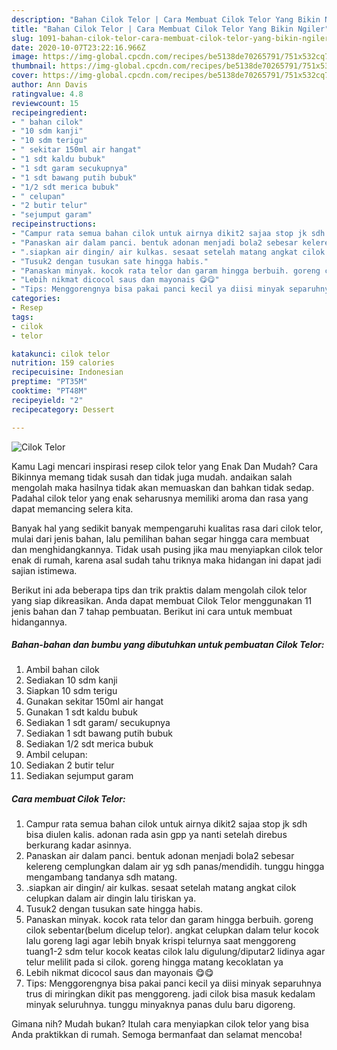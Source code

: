 ```yaml
---
description: "Bahan Cilok Telor | Cara Membuat Cilok Telor Yang Bikin Ngiler"
title: "Bahan Cilok Telor | Cara Membuat Cilok Telor Yang Bikin Ngiler"
slug: 1091-bahan-cilok-telor-cara-membuat-cilok-telor-yang-bikin-ngiler
date: 2020-10-07T23:22:16.966Z
image: https://img-global.cpcdn.com/recipes/be5138de70265791/751x532cq70/cilok-telor-foto-resep-utama.jpg
thumbnail: https://img-global.cpcdn.com/recipes/be5138de70265791/751x532cq70/cilok-telor-foto-resep-utama.jpg
cover: https://img-global.cpcdn.com/recipes/be5138de70265791/751x532cq70/cilok-telor-foto-resep-utama.jpg
author: Ann Davis
ratingvalue: 4.8
reviewcount: 15
recipeingredient:
- " bahan cilok"
- "10 sdm kanji"
- "10 sdm terigu"
- " sekitar 150ml air hangat"
- "1 sdt kaldu bubuk"
- "1 sdt garam secukupnya"
- "1 sdt bawang putih bubuk"
- "1/2 sdt merica bubuk"
- " celupan"
- "2 butir telur"
- "sejumput garam"
recipeinstructions:
- "Campur rata semua bahan cilok untuk airnya dikit2 sajaa stop jk sdh bisa diulen kalis. adonan rada asin gpp ya nanti setelah direbus berkurang kadar asinnya."
- "Panaskan air dalam panci. bentuk adonan menjadi bola2 sebesar kelereng cemplungkan dalam air yg sdh panas/mendidih. tunggu hingga mengambang tandanya sdh matang."
- ".siapkan air dingin/ air kulkas. sesaat setelah matang angkat cilok celupkan dalam air dingin lalu tiriskan ya."
- "Tusuk2 dengan tusukan sate hingga habis."
- "Panaskan minyak. kocok rata telor dan garam hingga berbuih. goreng cilok sebentar(belum dicelup telor). angkat celupkan dalam telur kocok lalu goreng lagi agar lebih bnyak krispi telurnya saat menggoreng tuang1-2 sdm telur kocok keatas cilok lalu digulung/diputar2 lidinya agar telur melilit pada si cilok. goreng hingga matang kecoklatan ya"
- "Lebih nikmat dicocol saus dan mayonais 😋😋"
- "Tips: Menggorengnya bisa pakai panci kecil ya diisi minyak separuhnya trus di miringkan dikit pas menggoreng. jadi cilok bisa masuk kedalam minyak seluruhnya. tunggu minyaknya panas dulu baru digoreng."
categories:
- Resep
tags:
- cilok
- telor

katakunci: cilok telor 
nutrition: 159 calories
recipecuisine: Indonesian
preptime: "PT35M"
cooktime: "PT48M"
recipeyield: "2"
recipecategory: Dessert

---
```



![Cilok Telor](https://img-global.cpcdn.com/recipes/be5138de70265791/751x532cq70/cilok-telor-foto-resep-utama.jpg)

Kamu Lagi mencari inspirasi resep cilok telor yang Enak Dan Mudah? Cara Bikinnya memang tidak susah dan tidak juga mudah. andaikan salah mengolah maka hasilnya tidak akan memuaskan dan bahkan tidak sedap. Padahal cilok telor yang enak seharusnya memiliki aroma dan rasa yang dapat memancing selera kita.



Banyak hal yang sedikit banyak mempengaruhi kualitas rasa dari cilok telor, mulai dari jenis bahan, lalu pemilihan bahan segar hingga cara membuat dan menghidangkannya. Tidak usah pusing jika mau menyiapkan cilok telor enak di rumah, karena asal sudah tahu triknya maka hidangan ini dapat jadi sajian istimewa.


Berikut ini ada beberapa tips dan trik praktis dalam mengolah cilok telor yang siap dikreasikan. Anda dapat membuat Cilok Telor menggunakan 11 jenis bahan dan 7 tahap pembuatan. Berikut ini cara untuk membuat hidangannya.

<!--inarticleads1-->

##### Bahan-bahan dan bumbu yang dibutuhkan untuk pembuatan Cilok Telor:

1. Ambil  bahan cilok
1. Sediakan 10 sdm kanji
1. Siapkan 10 sdm terigu
1. Gunakan  sekitar 150ml air hangat
1. Gunakan 1 sdt kaldu bubuk
1. Sediakan 1 sdt garam/ secukupnya
1. Sediakan 1 sdt bawang putih bubuk
1. Sediakan 1/2 sdt merica bubuk
1. Ambil  celupan:
1. Sediakan 2 butir telur
1. Sediakan sejumput garam




<!--inarticleads2-->

##### Cara membuat Cilok Telor:

1. Campur rata semua bahan cilok untuk airnya dikit2 sajaa stop jk sdh bisa diulen kalis. adonan rada asin gpp ya nanti setelah direbus berkurang kadar asinnya.
1. Panaskan air dalam panci. bentuk adonan menjadi bola2 sebesar kelereng cemplungkan dalam air yg sdh panas/mendidih. tunggu hingga mengambang tandanya sdh matang.
1. .siapkan air dingin/ air kulkas. sesaat setelah matang angkat cilok celupkan dalam air dingin lalu tiriskan ya.
1. Tusuk2 dengan tusukan sate hingga habis.
1. Panaskan minyak. kocok rata telor dan garam hingga berbuih. goreng cilok sebentar(belum dicelup telor). angkat celupkan dalam telur kocok lalu goreng lagi agar lebih bnyak krispi telurnya saat menggoreng tuang1-2 sdm telur kocok keatas cilok lalu digulung/diputar2 lidinya agar telur melilit pada si cilok. goreng hingga matang kecoklatan ya
1. Lebih nikmat dicocol saus dan mayonais 😋😋
1. Tips: Menggorengnya bisa pakai panci kecil ya diisi minyak separuhnya trus di miringkan dikit pas menggoreng. jadi cilok bisa masuk kedalam minyak seluruhnya. tunggu minyaknya panas dulu baru digoreng.




Gimana nih? Mudah bukan? Itulah cara menyiapkan cilok telor yang bisa Anda praktikkan di rumah. Semoga bermanfaat dan selamat mencoba!
